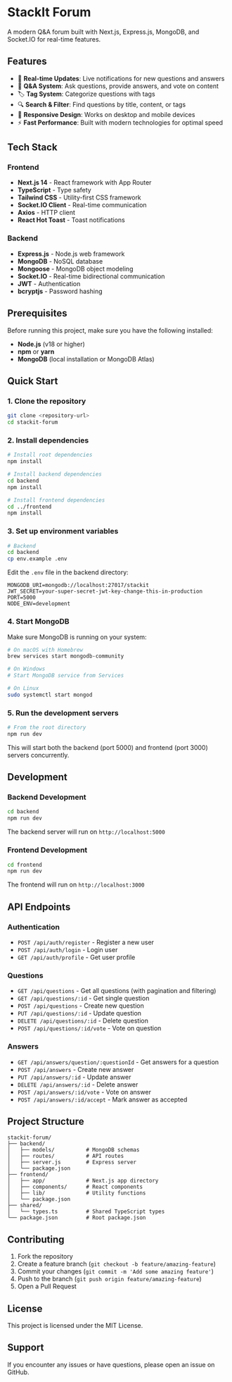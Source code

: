 # StackIt Forum

A modern Q&A forum built with Next.js, Express.js, MongoDB, and Socket.IO for real-time features.

## Features

- 🚀 **Real-time Updates**: Live notifications for new questions and answers
- 💬 **Q&A System**: Ask questions, provide answers, and vote on content
- 🏷️ **Tag System**: Categorize questions with tags
- 🔍 **Search & Filter**: Find questions by title, content, or tags
- 📱 **Responsive Design**: Works on desktop and mobile devices
- ⚡ **Fast Performance**: Built with modern technologies for optimal speed

## Tech Stack

### Frontend
- **Next.js 14** - React framework with App Router
- **TypeScript** - Type safety
- **Tailwind CSS** - Utility-first CSS framework
- **Socket.IO Client** - Real-time communication
- **Axios** - HTTP client
- **React Hot Toast** - Toast notifications

### Backend
- **Express.js** - Node.js web framework
- **MongoDB** - NoSQL database
- **Mongoose** - MongoDB object modeling
- **Socket.IO** - Real-time bidirectional communication
- **JWT** - Authentication
- **bcryptjs** - Password hashing

## Prerequisites

Before running this project, make sure you have the following installed:

- **Node.js** (v18 or higher)
- **npm** or **yarn**
- **MongoDB** (local installation or MongoDB Atlas)

## Quick Start

### 1. Clone the repository

```bash
git clone <repository-url>
cd stackit-forum
```

### 2. Install dependencies

```bash
# Install root dependencies
npm install

# Install backend dependencies
cd backend
npm install

# Install frontend dependencies
cd ../frontend
npm install
```

### 3. Set up environment variables

```bash
# Backend
cd backend
cp env.example .env
```

Edit the `.env` file in the backend directory:

```env
MONGODB_URI=mongodb://localhost:27017/stackit
JWT_SECRET=your-super-secret-jwt-key-change-this-in-production
PORT=5000
NODE_ENV=development
```

### 4. Start MongoDB

Make sure MongoDB is running on your system:

```bash
# On macOS with Homebrew
brew services start mongodb-community

# On Windows
# Start MongoDB service from Services

# On Linux
sudo systemctl start mongod
```

### 5. Run the development servers

```bash
# From the root directory
npm run dev
```

This will start both the backend (port 5000) and frontend (port 3000) servers concurrently.

## Development

### Backend Development

```bash
cd backend
npm run dev
```

The backend server will run on `http://localhost:5000`

### Frontend Development

```bash
cd frontend
npm run dev
```

The frontend will run on `http://localhost:3000`

## API Endpoints

### Authentication
- `POST /api/auth/register` - Register a new user
- `POST /api/auth/login` - Login user
- `GET /api/auth/profile` - Get user profile

### Questions
- `GET /api/questions` - Get all questions (with pagination and filtering)
- `GET /api/questions/:id` - Get single question
- `POST /api/questions` - Create new question
- `PUT /api/questions/:id` - Update question
- `DELETE /api/questions/:id` - Delete question
- `POST /api/questions/:id/vote` - Vote on question

### Answers
- `GET /api/answers/question/:questionId` - Get answers for a question
- `POST /api/answers` - Create new answer
- `PUT /api/answers/:id` - Update answer
- `DELETE /api/answers/:id` - Delete answer
- `POST /api/answers/:id/vote` - Vote on answer
- `POST /api/answers/:id/accept` - Mark answer as accepted

## Project Structure

```
stackit-forum/
├── backend/
│   ├── models/          # MongoDB schemas
│   ├── routes/          # API routes
│   ├── server.js        # Express server
│   └── package.json
├── frontend/
│   ├── app/             # Next.js app directory
│   ├── components/      # React components
│   ├── lib/             # Utility functions
│   └── package.json
├── shared/
│   └── types.ts         # Shared TypeScript types
└── package.json         # Root package.json
```

## Contributing

1. Fork the repository
2. Create a feature branch (`git checkout -b feature/amazing-feature`)
3. Commit your changes (`git commit -m 'Add some amazing feature'`)
4. Push to the branch (`git push origin feature/amazing-feature`)
5. Open a Pull Request

## License

This project is licensed under the MIT License.

## Support

If you encounter any issues or have questions, please open an issue on GitHub. 